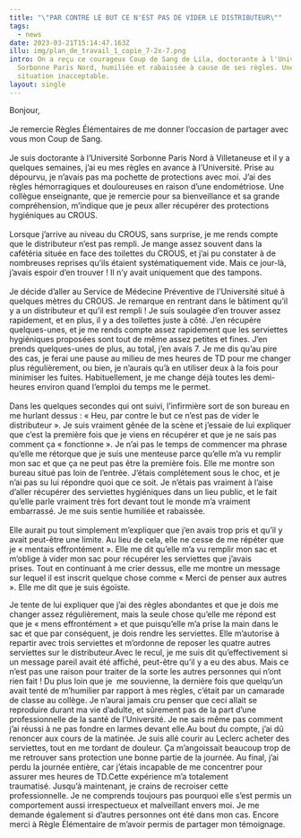 ```yaml
---
title: "\"PAR CONTRE LE BUT CE N'EST PAS DE VIDER LE DISTRIBUTEUR\""
tags:
  - news
date: 2023-03-21T15:14:47.163Z
illu: img/plan_de_travail_1_copie_7-2x-7.png
intro: On a reçu ce courageux Coup de Sang de Lila, doctorante à l'Université
  Sorbonne Paris Nord, humiliée et rabaissée à cause de ses règles. Une
  situation inacceptable.
layout: single
---
```

Bonjour,\
\
Je remercie Règles Élémentaires de me donner l’occasion de partager avec vous mon Coup de Sang.\
\
Je suis doctorante à l’Université Sorbonne Paris Nord à Villetaneuse et il y a quelques semaines, j’ai eu mes règles en avance à l’Université. Prise au dépourvu, je n’avais pas ma pochette de protections avec moi. J’ai des règles hémorragiques et douloureuses en raison d’une endométriose. Une collègue enseignante, que je remercie pour sa bienveillance et sa grande compréhension, m’indique que je peux aller récupérer des protections hygiéniques au CROUS.\
\
Lorsque j’arrive au niveau du CROUS, sans surprise, je me rends compte que le distributeur n’est pas rempli. Je mange assez souvent dans la cafétéria située en face des toilettes du CROUS, et j’ai pu constater à de nombreuses reprises qu’ils étaient systématiquement vide. Mais ce jour-là, j’avais espoir d’en trouver ! Il n’y avait uniquement que des tampons.\
\
Je décide d’aller au Service de Médecine Préventive de l’Université situé à quelques mètres du CROUS. Je remarque en rentrant dans le bâtiment qu’il y a un distributeur et qu’il est rempli ! Je suis soulagée d’en trouver assez rapidement, et en plus, il y a des toilettes juste à côté. J’en récupère quelques-unes, et je me rends compte assez rapidement que les serviettes hygiéniques proposées sont tout de même assez petites et fines. J’en prends quelques-unes de plus, au total, j’en avais 7. Je me dis qu’au pire des cas, je ferai une pause au milieu de mes heures de TD pour me changer plus régulièrement, ou bien, je n’aurais qu’à en utiliser deux à la fois pour minimiser les fuites. Habituellement, je me change déjà toutes les demi-heures environ quand l’emploi du temps me le permet.\
\
Dans les quelques secondes qui ont suivi, l’infirmière sort de son bureau en me hurlant dessus : « Heu, par contre le but ce n’est pas de vider le distributeur ». Je suis vraiment gênée de la scène et j’essaie de lui expliquer que c’est la première fois que je viens en récupérer et que je ne sais pas comment ça « fonctionne ». Je n’ai pas le temps de commencer ma phrase qu’elle me rétorque que je suis une menteuse parce qu’elle m’a vu remplir mon sac et que ça ne peut pas être la première fois. Elle me montre son bureau situé pas loin de l’entrée. J’étais complétement sous le choc, et je n’ai pas su lui répondre quoi que ce soit. Je n’étais pas vraiment à l’aise d’aller récupérer des serviettes hygiéniques dans un lieu public, et le fait qu’elle parle vraiment très fort devant tout le monde m’a vraiment embarrassé. Je me suis sentie humiliée et rabaissée.\
\
Elle aurait pu tout simplement m’expliquer que j’en avais trop pris et qu’il y avait peut-être une limite. Au lieu de cela, elle ne cesse de me répéter que je « mentais effrontément ». Elle me dit qu’elle m’a vu remplir mon sac et m’oblige à vider mon sac pour récupérer les serviettes que j’avais prises. Tout en continuant à me crier dessus, elle me montre un message sur lequel il est inscrit quelque chose comme « Merci de penser aux autres ». Elle me dit que je suis égoïste. 

Je tente de lui expliquer que j’ai des règles abondantes et que je dois me changer assez régulièrement, mais la seule chose qu’elle me répond est que je « mens effrontément » et que puisqu’elle m’a prise la main dans le sac et que par conséquent, je dois rendre les serviettes. Elle m’autorise à repartir avec trois serviettes et m’ordonne de reposer les quatre autres serviettes sur le distributeur.Avec le recul, je me suis dit qu’effectivement si un message pareil avait été affiché, peut-être qu’il y a eu des abus. Mais ce n’est pas une raison pour traiter de la sorte les autres personnes qui n’ont rien fait ! Du plus loin que je  me souvienne, la dernière fois que quelqu’un avait tenté de m’humilier par rapport à mes règles, c’était par un camarade de classe au collège. Je n’aurai jamais cru penser que ceci allait se reproduire durant ma vie d’adulte, et sûrement pas de la part d’une professionnelle de la santé de l’Université. Je ne sais même pas comment j’ai réussi à ne pas fondre en larmes devant elle.Au bout du compte, j’ai dû renoncer aux cours de la matinée. Je suis allé courir au Leclerc acheter des serviettes, tout en me tordant de douleur. Ça m’angoissait beaucoup trop de me retrouver sans protection une bonne partie de la journée. Au final, j’ai perdu la journée entière, car j’étais incapable de me concentrer pour assurer mes heures de TD.Cette expérience m’a totalement traumatisé. Jusqu’à maintenant, je crains de recroiser cette professionnelle. Je ne comprends toujours pas pourquoi elle s’est permis un comportement aussi irrespectueux et malveillant envers moi. Je me demande également si d’autres personnes ont été dans mon cas. Encore merci à Règle Élémentaire de m’avoir permis de partager mon témoignage.